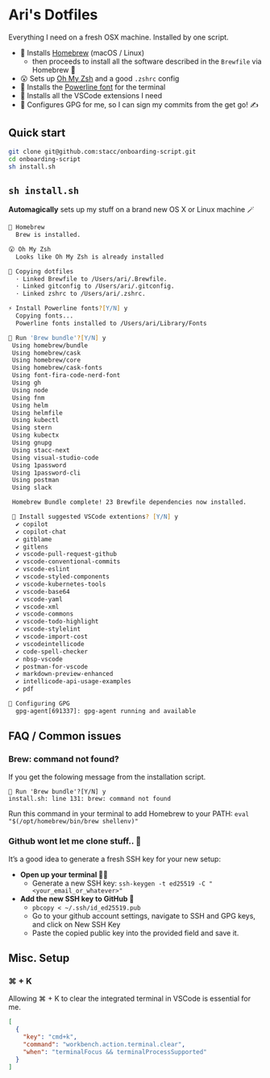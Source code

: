 # Ari's Dotfiles

Everything I need on a fresh OSX machine. Installed by one script.


* 🍺 Installs [Homebrew](https://brew.sh/) (macOS / Linux)
  * then proceeds to install all the software described in the `Brewfile` via Homebrew 🤝
* 😮 Sets up [Oh My Zsh](https://ohmyz.sh/) and a good `.zshrc` config
* 🔌 Installs the [Powerline font](https://github.com/powerline/fonts)  for the terminal
* 🧩 Installs all the VSCode extensions I need
* 🔑 Configures GPG for me, so I can sign my commits from the get go! ✍️

## Quick start

```bash
git clone git@github.com:stacc/onboarding-script.git
cd onboarding-script
sh install.sh
```

## `sh install.sh`

**Automagically** sets up my stuff on a brand new OS X or Linux machine 🪄

```zsh
🍺 Homebrew
  Brew is installed.

😮 Oh My Zsh
  Looks like Oh My Zsh is already installed

🔗 Copying dotfiles
  · Linked Brewfile to /Users/ari/.Brewfile.
  · Linked gitconfig to /Users/ari/.gitconfig.
  · Linked zshrc to /Users/ari/.zshrc.

⚡️ Install Powerline fonts?[Y/N] y
  Copying fonts...
  Powerline fonts installed to /Users/ari/Library/Fonts

🍻 Run 'Brew bundle'?[Y/N] y
 Using homebrew/bundle
 Using homebrew/cask
 Using homebrew/core
 Using homebrew/cask-fonts
 Using font-fira-code-nerd-font
 Using gh
 Using node
 Using fnm
 Using helm
 Using helmfile
 Using kubectl
 Using stern
 Using kubectx
 Using gnupg
 Using stacc-next
 Using visual-studio-code
 Using 1password
 Using 1password-cli
 Using postman
 Using slack

 Homebrew Bundle complete! 23 Brewfile dependencies now installed.

 🧩 Install suggested VSCode extentions? [Y/N] y
  ✔ copilot
  ✔ copilot-chat
  ✔ gitblame
  ✔ gitlens
  ✔ vscode-pull-request-github
  ✔ vscode-conventional-commits
  ✔ vscode-eslint
  ✔ vscode-styled-components
  ✔ vscode-kubernetes-tools
  ✔ vscode-base64
  ✔ vscode-yaml
  ✔ vscode-xml
  ✔ vscode-commons
  ✔ vscode-todo-highlight
  ✔ vscode-stylelint
  ✔ vscode-import-cost
  ✔ vscodeintellicode
  ✔ code-spell-checker
  ✔ nbsp-vscode
  ✔ postman-for-vscode
  ✔ markdown-preview-enhanced
  ✔ intellicode-api-usage-examples
  ✔ pdf

🔑 Configuring GPG
  gpg-agent[691337]: gpg-agent running and available
```

## FAQ  / Common issues

### Brew: command not found?
If you get the folowing message from the installation script. 
```
🍻 Run 'Brew bundle'?[Y/N] y
install.sh: line 131: brew: command not found
```

Run this command in your terminal to add Homebrew to your PATH:
`eval "$(/opt/homebrew/bin/brew shellenv)"`

### Github wont let me clone stuff.. 🥲
It’s a good idea to generate a fresh SSH key for your new setup:

* **Open up your terminal 🧑‍💻**
  * Generate a new SSH key: `ssh-keygen -t ed25519 -C "<your_email_or_whatever>"`
* **Add the new SSH key to GitHub 🔐**
  * `pbcopy < ~/.ssh/id_ed25519.pub`
  * Go to your github account settings, navigate to SSH and GPG keys, and click on New SSH Key
  * Paste the copied public key into the provided field and save it.


## Misc. Setup

### ⌘ + K
Allowing ⌘ + K to clear the integrated terminal in VSCode is essential for me.

```json
[
  {
    "key": "cmd+k",
    "command": "workbench.action.terminal.clear",
    "when": "terminalFocus && terminalProcessSupported"
  }
]
```

